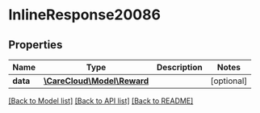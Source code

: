 # InlineResponse20086

## Properties
Name | Type | Description | Notes
------------ | ------------- | ------------- | -------------
**data** | [**\CareCloud\Model\Reward**](Reward.md) |  | [optional] 

[[Back to Model list]](../../README.md#documentation-for-models) [[Back to API list]](../../README.md#documentation-for-api-endpoints) [[Back to README]](../../README.md)

